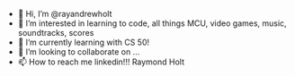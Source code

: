 - 👋 Hi, I’m @rayandrewholt
- 👀 I’m interested in learning to code, all things MCU, video games, music, soundtracks, scores
- 🌱 I’m currently learning with CS 50!
- 💞️ I’m looking to collaborate on ...
- 📫 How to reach me linkedin!!! Raymond Holt

<!---
rayandrewholt/rayandrewholt is a ✨ special ✨ repository because its `README.md` (this file) appears on your GitHub profile.
You can click the Preview link to take a look at your changes.
--->
